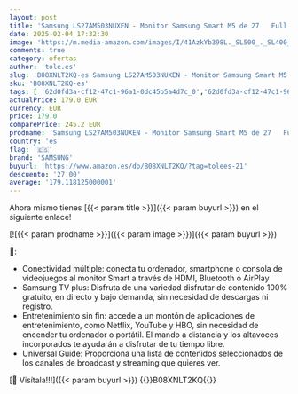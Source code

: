```yaml
---
layout: post
title: 'Samsung LS27AM503NUXEN - Monitor Samsung Smart M5 de 27   Full HD  Blanco 1920x1080  Altavoces  Conectividad Móvil  Mando a Distancia y Aplicaciones de Smart TV  Netflix  Prime TV  Youtube '
date: 2025-02-04 17:32:30
image: 'https://m.media-amazon.com/images/I/41AzkYb398L._SL500_._SL400_.jpg'
comments: true
category: ofertas
author: 'tole.es'
slug: 'B08XNLT2KQ-es Samsung LS27AM503NUXEN - Monitor Samsung Smart M5 de 27...'
sku: 'B08XNLT2KQ-es'
tags: [ '62d0fd3a-cf12-47c1-96a1-0dc45b5a4d7c_0','62d0fd3a-cf12-47c1-96a1-0dc45b5a4d7c_5501','62d0fd3a-cf12-47c1-96a1-0dc45b5a4d7c_6401','749d7d8e-47fd-431e-8b51-348b70f767e2_0','749d7d8e-47fd-431e-8b51-348b70f767e2_8501','Accesorios','Arborist Merchandising Root','Electrónica','Etiquetado de eficiencia energética','Hubs USB','Informática','Monitores hasta 31.9','Self Service','Special Features Stores','samsung','smart','tv','🇪🇸', ]
actualPrice: 179.0 EUR
currency: EUR
price: 179.0
comparePrice: 245.2 EUR
prodname: 'Samsung LS27AM503NUXEN - Monitor Samsung Smart M5 de 27   Full HD  Blanco 1920x1080  Altavoces  Conectividad Móvil  Mando a Distancia y Aplicaciones de Smart TV  Netflix  Prime TV  Youtube '
country: 'es'
flag: '🇪🇸'
brand: 'SAMSUNG'
buyurl: 'https://www.amazon.es/dp/B08XNLT2KQ/?tag=tolees-21'
descuento: '27.00'
average: '179.118125000001'
---
```


Ahora mismo tienes [{{< param title >}}]({{< param buyurl >}}) en el siguiente enlace!

[![{{< param prodname >}}]({{< param image >}})]({{< param buyurl >}})

🔎:

- Conectividad múltiple: conecta tu ordenador, smartphone o consola de videojuegos al monitor Smart a través de HDMI, Bluetooth o AirPlay
- Samsung TV plus: Disfruta de una variedad disfrutar de contenido 100% gratuito, en directo y bajo demanda, sin necesidad de descargas ni registro.
- Entretenimiento sin fin: accede a un montón de aplicaciones de entretenimiento, como Netflix, YouTube y HBO, sin necesidad de encender tu ordenador o portátil. El mando a distancia y los altavoces incorporados te ayudarán a disfrutar de tu tiempo libre.
- Universal Guide: Proporciona una lista de contenidos seleccionados de los canales de broadcast y streaming que quieres ver.

[🛒 Visítala!!!]({{< param buyurl >}})
{{<world>}}B08XNLT2KQ{{</world>}}
